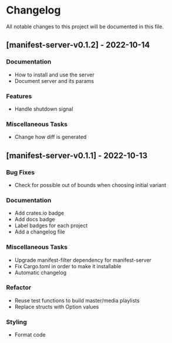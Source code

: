 # Changelog

All notable changes to this project will be documented in this file.

## [manifest-server-v0.1.2] - 2022-10-14
### Documentation

- How to install and use the server
- Document server and its params

### Features

- Handle shutdown signal

### Miscellaneous Tasks

- Change how diff is generated

## [manifest-server-v0.1.1] - 2022-10-13

### Bug Fixes

- Check for possible out of bounds when choosing initial variant

### Documentation

- Add crates.io badge
- Add docs badge
- Label badges for each project
- Add a changelog file

### Miscellaneous Tasks

- Upgrade manifest-filter dependency for manifest-server
- Fix Cargo.toml in order to make it installable
- Automatic changelog

### Refactor

- Reuse test functions to build master/media playlists
- Replace structs with Option values

### Styling

- Format code

<!-- generated by git-cliff -->
